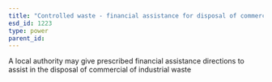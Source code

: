 ```yaml
---
title: "Controlled waste - financial assistance for disposal of commercial waste"
esd_id: 1223
type: power
parent_id:  
---
```


A local authority may give prescribed financial assistance directions to assist in the disposal of commercial of industrial waste

